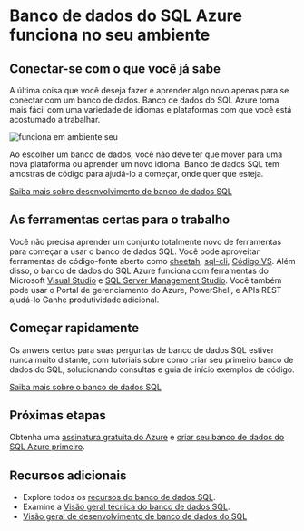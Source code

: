 <properties
   pageTitle="Banco de dados do SQL Azure funciona no seu ambiente"
   description="Saiba como banco de dados SQL ajuda, protege e protege"
   keywords=""
   services="sql-database"
   documentationCenter=""
   authors="CarlRabeler"
   manager="jhubbard"
   editor=""/>

<tags
   ms.service="sql-database"
   ms.devlang="NA"
   ms.topic="article"
   ms.tgt_pltfrm="NA"
   ms.workload="data-management"
   ms.date="10/13/2016"
   ms.author="carlrab"/>

# <a name="azure-sql-database-works-in-your-environment"></a>Banco de dados do SQL Azure funciona no seu ambiente

## <a name="connect-with-what-you-already-know"></a>Conectar-se com o que você já sabe

A última coisa que você deseja fazer é aprender algo novo apenas para se conectar com um banco de dados. Banco de dados do SQL Azure torna mais fácil com uma variedade de idiomas e plataformas com que você está acostumado a trabalhar.

![funciona em ambiente seu](./media/sql-database-works-in-your-environment/sql-database-works-in-your-environment.png)

Ao escolher um banco de dados, você não deve ter que mover para uma nova plataforma ou aprender um novo idioma. Banco de dados SQL tem amostras de código para ajudá-lo a começar, onde quer que esteja.  

[Saiba mais sobre desenvolvimento de banco de dados SQL](sql-database-develop-overview.md) 

## <a name="the-right-tools-for-the-job"></a>As ferramentas certas para o trabalho

Você não precisa aprender um conjunto totalmente novo de ferramentas para começar a usar o banco de dados SQL. Você pode aproveitar ferramentas de código-fonte aberto como [cheetah](https://github.com/wunderlist/cheetah), [sql-cli](https://www.npmjs.com/package/sql-cli), [Código VS](https://code.visualstudio.com/). Além disso, o banco de dados do SQL Azure funciona com ferramentas do Microsoft [Visual Studio](https://www.visualstudio.com/visual-studio-homepage-vs.aspx) e [SQL Server Management Studio](https://msdn.microsoft.com/library/ms174173.aspx).  Você também pode usar o Portal de gerenciamento do Azure, PowerShell, e APIs REST ajudá-lo Ganhe produtividade adicional.

## <a name="get-started-quickly"></a>Começar rapidamente

Os anwers certos para suas perguntas de banco de dados SQL estiver nunca muito distante, com tutoriais sobre como criar seu primeiro banco de dados do SQL, solucionando consultas e guia de início exemplos de código.

[Saiba mais sobre o banco de dados SQL](sql-database-technical-overview.md)

## <a name="next-steps"></a>Próximas etapas

Obtenha uma [assinatura gratuita do Azure](https://azure.microsoft.com/get-started/) e [criar seu banco de dados do SQL Azure primeiro](sql-database-get-started.md).

## <a name="additional-resources"></a>Recursos adicionais

* Explore todos os [recursos do banco de dados SQL](https://azure.microsoft.com/services/sql-database/).
* Examine a [Visão geral técnica do banco de dados SQL](sql-database-technical-overview.md).
* [Visão geral de desenvolvimento de banco de dados do SQL](sql-database-develop-overview.md)
